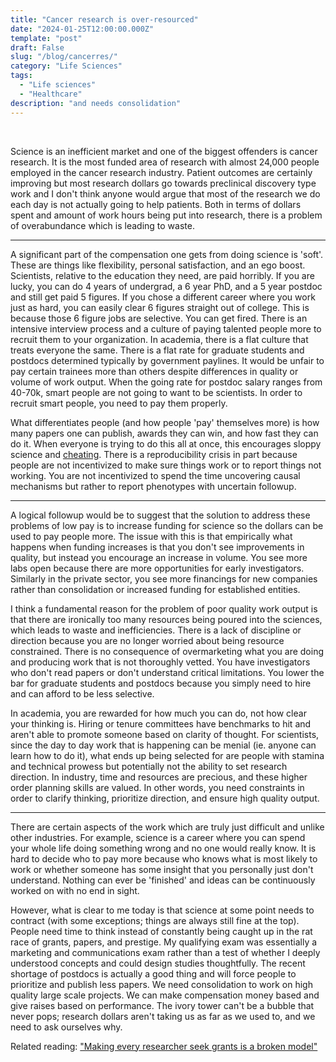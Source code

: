 ```yaml
---
title: "Cancer research is over-resourced"
date: "2024-01-25T12:00:00.000Z"
template: "post"
draft: False
slug: "/blog/cancerres/"
category: "Life Sciences"
tags:
  - "Life sciences"
  - "Healthcare"
description: "and needs consolidation"
---
```


<br />

Science is an inefficient market and one of the biggest offenders is cancer research. It is the most funded area of research with almost 24,000 people employed in the cancer research industry. Patient outcomes are certainly improving but most research dollars go towards preclinical discovery type work and I don't think anyone would argue that most of the research we do each day is not actually going to help patients. Both in terms of dollars spent and amount of work hours being put into research, there is a problem of overabundance which is leading to waste.

***

A significant part of the compensation one gets from doing science is 'soft'. These are things like flexibility, personal satisfaction, and an ego boost. Scientists, relative to the education they need, are paid horribly. If you are lucky, you can do 4 years of undergrad, a 6 year PhD, and a 5 year postdoc and still get paid 5 figures. If you chose a different career where you work just as hard, you can easily clear 6 figures straight out of college. This is because those 6 figure jobs are selective. You can get fired. There is an intensive interview process and a culture of paying talented people more to recruit them to your organization. In academia, there is a flat culture that treats everyone the same. There is a flat rate for graduate students and postdocs determined typically by government paylines. It would be unfair to pay certain trainees more than others despite differences in quality or volume of work output. When the going rate for postdoc salary ranges from 40-70k, smart people are not going to want to be scientists. In order to recruit smart people, you need to pay them properly. 

What differentiates people (and how people 'pay' themselves more) is how many papers one can publish, awards they can win, and how fast they can do it. When everyone is trying to do this all at once, this encourages sloppy science and [cheating](https://www.statnews.com/2024/01/22/dana-farber-research-retractions-corrections/). There is a reproducibility crisis in part because people are not incentivized to make sure things work or to report things not working. You are not incentivized to spend the time uncovering causal mechanisms but rather to report phenotypes with uncertain followup. 

***

A logical followup would be to suggest that the solution to address these problems of low pay is to increase funding for science so the dollars can be used to pay people more. The issue with this is that empirically what happens when funding increases is that you don't see improvements in quality, but instead you encourage an increase in volume. You see more labs open because there are more opportunities for early investigators. Similarly in the private sector, you see more financings for new companies rather than consolidation or increased funding for established entities. 

I think a fundamental reason for the problem of poor quality work output is that there are ironically too many resources being poured into the sciences, which leads to waste and inefficiencies. There is a lack of discipline or direction because you are no longer worried about being resource constrained. There is no consequence of overmarketing what you are doing and producing work that is not thoroughly vetted. You have investigators who don't read papers or don't understand critical limitations. You lower the bar for graduate students and postdocs because you simply need to hire and can afford to be less selective.

In academia, you are rewarded for how much you can do, not how clear your thinking is. Hiring or tenure committees have benchmarks to hit and aren't able to promote someone based on clarity of thought. For scientists, since the day to day work that is happening can be menial (ie. anyone can learn how to do it), what ends up being selected for are people with stamina and technical prowess but potentially not the ability to set research direction. In industry, time and resources are precious, and these higher order planning skills are valued. In other words, you need constraints in order to clarify thinking, prioritize direction, and ensure high quality output.

***

There are certain aspects of the work which are truly just difficult and unlike other industries. For example, science is a career where you can spend your whole life doing something wrong and no one would really know. It is hard to decide who to pay more because who knows what is most likely to work or whether someone has some insight that you personally just don't understand. Nothing can ever be 'finished' and ideas can be continuously worked on with no end in sight. 

However, what is clear to me today is that science at some point needs to contract (with some exceptions; things are always still fine at the top).  People need time to think instead of constantly being caught up in the rat race of grants, papers, and prestige. My qualifying exam was essentially a marketing and communications exam rather than a test of whether I deeply understood concepts and could design studies thoughtfully. The recent shortage of postdocs is actually a good thing and will force people to prioritize and publish less papers. We need consolidation to work on high quality large scale projects. We can make compensation money based and give raises based on performance. The ivory tower can't be a bubble that never pops; research dollars aren't taking us as far as we used to, and we need to ask ourselves why.

Related reading: ["Making every researcher seek grants is a broken model"](https://rootsofprogress.org/the-block-funding-model-for-science)
